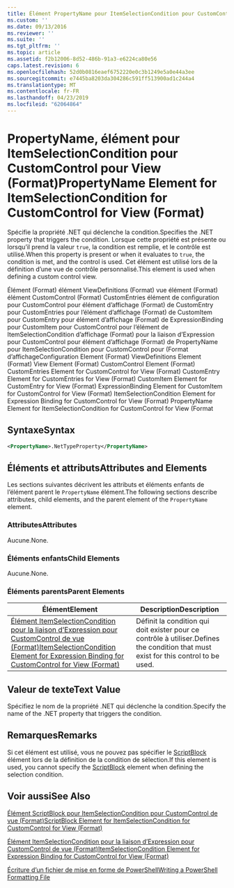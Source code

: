 ```yaml
---
title: Élément PropertyName pour ItemSelectionCondition pour CustomControl de vue (Format) | Microsoft Docs
ms.custom: ''
ms.date: 09/13/2016
ms.reviewer: ''
ms.suite: ''
ms.tgt_pltfrm: ''
ms.topic: article
ms.assetid: f2b12006-8d52-486b-91a3-e6224ca80e56
caps.latest.revision: 6
ms.openlocfilehash: 52d0b0816eaef6752220e0c3b1249e5a0e44a3ee
ms.sourcegitcommit: e7445ba8203da304286c591ff513900ad1c244a4
ms.translationtype: MT
ms.contentlocale: fr-FR
ms.lasthandoff: 04/23/2019
ms.locfileid: "62064864"
---
```

# <a name="propertyname-element-for-itemselectioncondition-for-customcontrol-for-view-format"></a><span data-ttu-id="b62e2-102">PropertyName, élément pour ItemSelectionCondition pour CustomControl pour View (Format)</span><span class="sxs-lookup"><span data-stu-id="b62e2-102">PropertyName Element for ItemSelectionCondition for CustomControl for View (Format)</span></span>

<span data-ttu-id="b62e2-103">Spécifie la propriété .NET qui déclenche la condition.</span><span class="sxs-lookup"><span data-stu-id="b62e2-103">Specifies the .NET property that triggers the condition.</span></span> <span data-ttu-id="b62e2-104">Lorsque cette propriété est présente ou lorsqu’il prend la valeur `true`, la condition est remplie, et le contrôle est utilisé.</span><span class="sxs-lookup"><span data-stu-id="b62e2-104">When this property is present or when it evaluates to `true`, the condition is met, and the control is used.</span></span> <span data-ttu-id="b62e2-105">Cet élément est utilisé lors de la définition d’une vue de contrôle personnalisé.</span><span class="sxs-lookup"><span data-stu-id="b62e2-105">This element is used when defining a custom control view.</span></span>

<span data-ttu-id="b62e2-106">Élément (Format) élément ViewDefinitions (Format) vue élément (Format) élément CustomControl (Format) CustomEntries élément de configuration pour CustomControl pour élément d’affichage (Format) de CustomEntry pour CustomEntries pour l’élément d’affichage (Format) de CustomItem pour CustomEntry pour élément d’affichage (Format) de ExpressionBinding pour CustomItem pour CustomControl pour l’élément de ItemSelectionCondition d’affichage (Format) pour la liaison d’Expression pour CustomControl pour élément d’affichage (Format) de PropertyName pour ItemSelectionCondition pour CustomControl pour (Format d’affichage</span><span class="sxs-lookup"><span data-stu-id="b62e2-106">Configuration Element (Format) ViewDefinitions Element (Format) View Element (Format) CustomControl Element (Format) CustomEntries Element for CustomControl for View (Format) CustomEntry Element for CustomEntries for View (Format) CustomItem Element for CustomEntry for View (Format) ExpressionBinding Element for CustomItem for CustomControl for View (Format) ItemSelectionCondition Element for Expression Binding for CustomControl for View (Format) PropertyName Element for ItemSelectionCondition for CustomControl for View (Format</span></span>

## <a name="syntax"></a><span data-ttu-id="b62e2-107">Syntaxe</span><span class="sxs-lookup"><span data-stu-id="b62e2-107">Syntax</span></span>

```xml
<PropertyName>.NetTypeProperty</PropertyName>
```

## <a name="attributes-and-elements"></a><span data-ttu-id="b62e2-108">Éléments et attributs</span><span class="sxs-lookup"><span data-stu-id="b62e2-108">Attributes and Elements</span></span>

<span data-ttu-id="b62e2-109">Les sections suivantes décrivent les attributs et éléments enfants de l’élément parent le `PropertyName` élément.</span><span class="sxs-lookup"><span data-stu-id="b62e2-109">The following sections describe attributes, child elements, and the parent element of the `PropertyName` element.</span></span>

### <a name="attributes"></a><span data-ttu-id="b62e2-110">Attributes</span><span class="sxs-lookup"><span data-stu-id="b62e2-110">Attributes</span></span>

<span data-ttu-id="b62e2-111">Aucune.</span><span class="sxs-lookup"><span data-stu-id="b62e2-111">None.</span></span>

### <a name="child-elements"></a><span data-ttu-id="b62e2-112">Éléments enfants</span><span class="sxs-lookup"><span data-stu-id="b62e2-112">Child Elements</span></span>

<span data-ttu-id="b62e2-113">Aucune.</span><span class="sxs-lookup"><span data-stu-id="b62e2-113">None.</span></span>

### <a name="parent-elements"></a><span data-ttu-id="b62e2-114">Éléments parents</span><span class="sxs-lookup"><span data-stu-id="b62e2-114">Parent Elements</span></span>

|<span data-ttu-id="b62e2-115">Élément</span><span class="sxs-lookup"><span data-stu-id="b62e2-115">Element</span></span>|<span data-ttu-id="b62e2-116">Description</span><span class="sxs-lookup"><span data-stu-id="b62e2-116">Description</span></span>|
|-------------|-----------------|
|[<span data-ttu-id="b62e2-117">Élément ItemSelectionCondition pour la liaison d’Expression pour CustomControl de vue (Format)</span><span class="sxs-lookup"><span data-stu-id="b62e2-117">ItemSelectionCondition Element for Expression Binding for CustomControl for View (Format)</span></span>](./itemselectioncondition-element-for-expressionbinding-for-customcontrol-format.md)|<span data-ttu-id="b62e2-118">Définit la condition qui doit exister pour ce contrôle à utiliser.</span><span class="sxs-lookup"><span data-stu-id="b62e2-118">Defines the condition that must exist for this control to be used.</span></span>|

## <a name="text-value"></a><span data-ttu-id="b62e2-119">Valeur de texte</span><span class="sxs-lookup"><span data-stu-id="b62e2-119">Text Value</span></span>

<span data-ttu-id="b62e2-120">Spécifiez le nom de la propriété .NET qui déclenche la condition.</span><span class="sxs-lookup"><span data-stu-id="b62e2-120">Specify the name of the .NET property that triggers the condition.</span></span>

## <a name="remarks"></a><span data-ttu-id="b62e2-121">Remarques</span><span class="sxs-lookup"><span data-stu-id="b62e2-121">Remarks</span></span>

<span data-ttu-id="b62e2-122">Si cet élément est utilisé, vous ne pouvez pas spécifier le [ScriptBlock](./scriptblock-element-for-itemselectioncondition-for-customcontrol-for-view-format.md) élément lors de la définition de la condition de sélection.</span><span class="sxs-lookup"><span data-stu-id="b62e2-122">If this element is used, you cannot specify the [ScriptBlock](./scriptblock-element-for-itemselectioncondition-for-customcontrol-for-view-format.md) element when defining the selection condition.</span></span>

## <a name="see-also"></a><span data-ttu-id="b62e2-123">Voir aussi</span><span class="sxs-lookup"><span data-stu-id="b62e2-123">See Also</span></span>

[<span data-ttu-id="b62e2-124">Élément ScriptBlock pour ItemSelectionCondition pour CustomControl de vue (Format)</span><span class="sxs-lookup"><span data-stu-id="b62e2-124">ScriptBlock Element for ItemSelectionCondition for CustomControl for View (Format)</span></span>](./scriptblock-element-for-itemselectioncondition-for-customcontrol-for-view-format.md)

[<span data-ttu-id="b62e2-125">Élément ItemSelectionCondition pour la liaison d’Expression pour CustomControl de vue (Format)</span><span class="sxs-lookup"><span data-stu-id="b62e2-125">ItemSelectionCondition Element for Expression Binding for CustomControl for View (Format)</span></span>](./itemselectioncondition-element-for-expressionbinding-for-customcontrol-format.md)

[<span data-ttu-id="b62e2-126">Écriture d’un fichier de mise en forme de PowerShell</span><span class="sxs-lookup"><span data-stu-id="b62e2-126">Writing a PowerShell Formatting File</span></span>](./writing-a-powershell-formatting-file.md)
